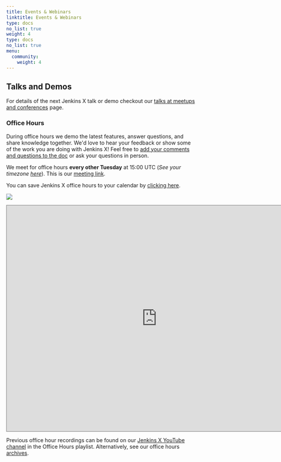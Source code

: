 ```yaml
---
title: Events & Webinars
linktitle: Events & Webinars
type: docs
no_list: true
weight: 4
type: docs
no_list: true
menu:
  community:
    weight: 4
---
```


## Talks and Demos

For details of the next Jenkins X talk or demo checkout our [talks at meetups and conferences](/community/talksdemos/) page.

### Office Hours

During office hours we demo the latest features, answer questions, and share knowledge together.
We'd love to hear your feedback or show some of the work you are doing with Jenkins X! Feel free to [add your comments and questions to the doc](https://docs.google.com/document/d/1wHdBlZAN-ndPELuBoM5HBnYiQLvcz92-euXne2mKOEI/edit) or ask your questions in person.

We meet for office hours **every other Tuesday** at 15:00 UTC (*See your timezone [here](https://time.is/1500_in_UTC)*). This is our [meeting link](https://meet.google.com/cui-hnxp-bwu). 

You can save Jenkins X office hours to your calendar by [clicking here](https://calendar.google.com/event?action=TEMPLATE&tmeid=NDFhNDVyNGdzMW9nZnBpNzhpdGZsMG5qZWpfMjAyMDA1MTlUMTUwMDAwWiAwMzJwcDVlMDJqMjJiMHFqdGs2YTRxc21lY0Bn&tmsrc=032pp5e02j22b0qjtk6a4qsmec%40group.calendar.google.com&scp=ALL). 

<a target="_blank" href="https://calendar.google.com/event?action=TEMPLATE;tmeid=NDFhNDVyNGdzMW9nZnBpNzhpdGZsMG5qZWpfMjAyMDA1MTlUMTUwMDAwWiAwMzJwcDVlMDJqMjJiMHFqdGs2YTRxc21lY0Bn;tmsrc=032pp5e02j22b0qjtk6a4qsmec%40group.calendar.google.com;scp=ALL"><img border="0" src="https://www.google.com/calendar/images/ext/gc_button1_en-GB.gif"></a>




<iframe src="https://calendar.google.com/calendar/embed?height=600&amp;wkst=1&amp;bgcolor=%23ffffff&amp;ctz=Europe%2FLondon&amp;src=MDMycHA1ZTAyajIyYjBxanRrNmE0cXNtZWNAZ3JvdXAuY2FsZW5kYXIuZ29vZ2xlLmNvbQ&amp;color=%23EF6C00&amp;showTz=1" style="border:solid 1px #777" width="800" height="600" frameborder="0" scrolling="no"></iframe>

Previous office hour recordings can be found on our [Jenkins X YouTube channel](https://www.youtube.com/channel/UCN2kblPjXKMcjjVYmwvquvg/playlists) in the Office Hours playlist. Alternatively, see our office hours [archives](/community/office_hours/).